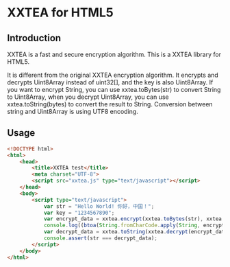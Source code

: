 # XXTEA for HTML5

## Introduction

XXTEA is a fast and secure encryption algorithm. This is a XXTEA library for HTML5.

It is different from the original XXTEA encryption algorithm. It encrypts and decrypts Uint8Array instead of uint32[], and the key is also Uint8Array. If you want to encrypt String, you can use xxtea.toBytes(str) to convert String to Uint8Array, when you decrypt Uint8Array, you can use xxtea.toString(bytes) to convert the result to String. Conversion between string and Uint8Array is using UTF8 encoding.

## Usage

```html
<!DOCTYPE html>
<html>
    <head>
        <title>XXTEA test</title>
        <meta charset="UTF-8">
        <script src="xxtea.js" type="text/javascript"></script>
    </head>
    <body>
        <script type="text/javascript">
            var str = "Hello World! 你好，中国！";
            var key = "1234567890";
            var encrypt_data = xxtea.encrypt(xxtea.toBytes(str), xxtea.toBytes(key));
            console.log((btoa(String.fromCharCode.apply(String, encrypt_data))));
            var decrypt_data = xxtea.toString(xxtea.decrypt(encrypt_data, xxtea.toBytes(key)));
            console.assert(str === decrypt_data);
        </script>
    </body>
</html>
```